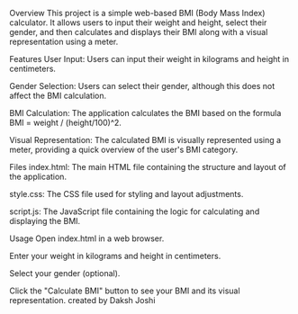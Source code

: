 Overview
This project is a simple web-based BMI (Body Mass Index) calculator. It allows users to input their weight and height, select their gender, and then calculates and displays their BMI along with a visual representation using a meter.

Features
User Input: Users can input their weight in kilograms and height in centimeters.

Gender Selection: Users can select their gender, although this does not affect the BMI calculation.

BMI Calculation: The application calculates the BMI based on the formula BMI = weight / (height/100)^2.

Visual Representation: The calculated BMI is visually represented using a meter, providing a quick overview of the user's BMI category.

Files
index.html: The main HTML file containing the structure and layout of the application.

style.css: The CSS file used for styling and layout adjustments.

script.js: The JavaScript file containing the logic for calculating and displaying the BMI.

Usage
Open index.html in a web browser.

Enter your weight in kilograms and height in centimeters.

Select your gender (optional).

Click the "Calculate BMI" button to see your BMI and its visual representation.
created by Daksh Joshi
